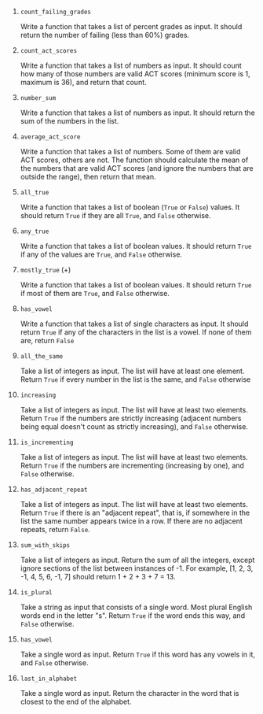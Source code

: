 1. `count_failing_grades`

   Write a function that takes a list of percent grades as input. It should return the number of failing (less than 60%) grades.

1. `count_act_scores`

   Write a function that takes a list of numbers as input. It should count how many of those numbers are valid ACT scores (minimum score is 1, maximum is 36), and return that count.

1. `number_sum`

   Write a function that takes a list of numbers as input. It should return the sum of the numbers in the list.

1. `average_act_score`

   Write a function that takes a list of numbers. Some of them are valid ACT scores, others are not. The function should calculate the mean of the numbers that are valid ACT scores (and ignore the numbers that are outside the range), then return that mean.

1. `all_true`

   Write a function that takes a list of boolean (`True` or `False`) values. It should return `True` if they are all `True`, and `False` otherwise.

1. `any_true`

   Write a function that takes a list of boolean values. It should return `True` if any of the values are `True`, and `False` otherwise.

1. `mostly_true` (+)

   Write a function that takes a list of boolean values. It should return `True` if most of them are `True`, and `False` otherwise.

1. `has_vowel`

   Write a function that takes a list of single characters as input. It should return `True` if any of the characters in the list is a vowel. If none of them are, return `False`

1. `all_the_same`

   Take a list of integers as input. The list will have at least one element. Return `True` if every number in the list is the same, and `False` otherwise

1. `increasing`

   Take a list of integers as input. The list will have at least two elements. Return `True` if the numbers are strictly increasing (adjacent numbers being equal doesn't count as strictly increasing), and `False` otherwise.

1. `is_incrementing`

   Take a list of integers as input. The list will have at least two elements. Return `True` if the numbers are incrementing (increasing by one), and `False` otherwise.

1. `has_adjacent_repeat`

   Take a list of integers as input. The list will have at least two elements. Return `True` if there is an "adjacent repeat", that is, if somewhere in the list the same number appears twice in a row. If there are no adjacent repeats, return `False`.

1. `sum_with_skips`

   Take a list of integers as input. Return the sum of all the integers, except ignore sections of the list between instances of -1. For example, [1, 2, 3, -1, 4, 5, 6, -1, 7] should return 1 + 2 + 3 + 7 = 13.

1. `is_plural`

   Take a string as input that consists of a single word. Most plural English words end in the letter "s". Return `True` if the word ends this way, and `False` otherwise.

1. `has_vowel`

   Take a single word as input. Return `True` if this word has any vowels in it, and `False` otherwise.

1. `last_in_alphabet`

   Take a single word as input. Return the character in the word that is closest to the end of the alphabet.

